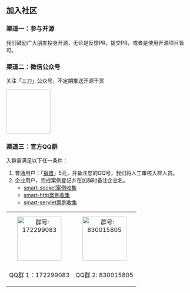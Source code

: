 ## 加入社区
### 渠道一：参与开源
我们鼓励广大朋友投身开源，无论是反馈PR，提交PR，或者是使用开源项目皆可。

### 渠道二：微信公众号
关注「三刀」公众号，不定期推送开源干货

<img :src="$withBase('wx_dyh.png')" style="width: 120px;height: 120px"/>

### 渠道三：官方QQ群
入群需满足以下任一条件：
1. 普通用户：「[捐赠](donation.md)」5元，并备注您的QQ号，我们将人工审核入群人员。
2. 企业用户，完成案例登记并在加群时备注企业名。
   - [smart-socket案例收集](https://gitee.com/smartboot/smart-socket/issues/IHV69)
   - [smart-http案例收集](https://gitee.com/smartboot/smart-http/issues/I3V35C)
   - [smart-servlet案例收集](https://gitee.com/smartboot/smart-servlet/issues/I5Y563)

<table> 
<tbody>
    <tr>
      <td align="center" valign="middle">
        <img :src="$withBase('/img/qrcode/qq_1.png')" alt="群号: 172299083" class="no-zoom" style="width:120px;margin: 10px;">
        <p>QQ群 1：172299083</p>
      </td>
      <td align="center" valign="middle">
        <img :src="$withBase('/img/qrcode/qq_2.png')" alt="群号: 830015805" class="no-zoom" style="width:120px;margin: 10px;">
        <p>QQ群 2: 830015805</p>
      </td>
    </tr>
  </tbody>
</table>